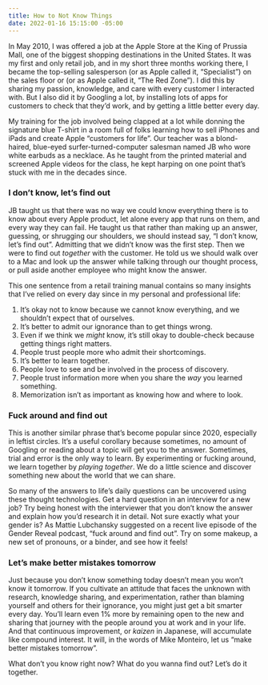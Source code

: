 ```yaml
---
title: How to Not Know Things
date: 2022-01-16 15:15:00 -05:00
---
```


In May 2010, I was offered a job at the Apple Store at the King of Prussia Mall, one of the biggest shopping destinations in the United States. It was my first and only retail job, and in my short three months working there, I became the top-selling salesperson (or as Apple called it, “Specialist”) on the sales floor or (or as Apple called it, “The Red Zone”). I did this by sharing my passion, knowledge, and care with every customer I interacted with. But I also did it by Googling a lot, by installing lots of apps for customers to check that they’d work, and by getting a little better every day.

My training for the job involved being clapped at a lot while donning the signature blue T-shirt in a room full of folks learning how to sell iPhones and iPads and create Apple “customers for life”. Our teacher was a blond-haired, blue-eyed surfer-turned-computer salesman named JB who wore white earbuds as a necklace. As he taught from the printed material and screened Apple videos for the class, he kept harping on one point that’s stuck with me in the decades since.

### I don’t know, let’s find out

JB taught us that there was no way we could know everything there is to know about every Apple product, let alone every app that runs on them, and every way they can fail. He taught us that rather than making up an answer, guessing, or shrugging our shoulders, we should instead say, “I don’t know, let’s find out”. Admitting that we didn’t know was the first step. Then we were to find out *together* with the customer. He told us we should walk over to a Mac and look up the answer while talking through our thought process, or pull aside another employee who might know the answer.

This one sentence from a retail training manual contains so many insights that I’ve relied on every day since in my personal and professional life:

1. It’s okay not to know because we cannot know everything, and we shouldn’t expect that of ourselves.
2. It’s better to admit our ignorance than to get things wrong.
3. Even if we think we *might* know, it’s still okay to double-check because getting things right matters.
4. People trust people more who admit their shortcomings.
5. It’s better to learn together.
6. People love to see and be involved in the process of discovery.
7. People trust information more when you share the *way* you learned something.
8. Memorization isn’t as important as knowing how and where to look.

### Fuck around and find out

This is another similar phrase that’s become popular since 2020, especially in leftist circles. It’s a useful corollary because sometimes, no amount of Googling or reading about a topic will get you to the answer. Sometimes, trial and error is the only way to learn. By experimenting or fucking around, we learn together by *playing together*. We do a little science and discover something new about the world that we can share.

So many of the answers to life’s daily questions can be uncovered using these thought technologies. Get a hard question in an interview for a new job? Try being honest with the interviewer that you don’t know the answer and explain how you’d research it in detail. Not sure exactly what your gender is? As Mattie Lubchansky suggested on a recent live episode of the Gender Reveal podcast, “fuck around and find out”. Try on some makeup, a new set of pronouns, or a binder, and see how it feels!

### Let’s make better mistakes tomorrow

Just because you don’t know something today doesn’t mean you won’t know it tomorrow. If you cultivate an attitude that faces the unknown with research, knowledge sharing, and experimentation, rather than blaming yourself and others for their ignorance, you might just get a bit smarter every day. You’ll learn even 1% more by remaining open to the new and sharing that journey with the people around you at work and in your life. And that continuous improvement, or *kaizen* in Japanese, will accumulate like compound interest. It will, in the words of Mike Monteiro, let us “make better mistakes tomorrow”.

What don’t you know right now? What do you wanna find out? Let’s do it together.